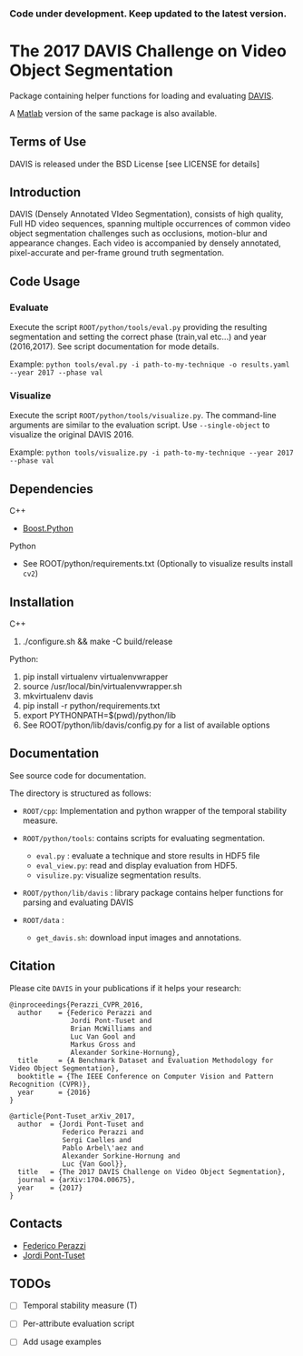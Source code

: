 ### Code under development. Keep updated to the latest version.

The 2017 DAVIS Challenge on Video Object Segmentation
=====================================================================================


Package containing helper functions for loading and evaluating [DAVIS](https://graphics.ethz.ch/~perazzif/davis/index.html).

A [Matlab](https://github.com/jponttuset/davis-matlab) version of the same package is also available.

Terms of Use
--------------
DAVIS is released under the BSD License [see LICENSE for details]


Introduction
--------------
DAVIS (Densely Annotated VIdeo Segmentation), consists of high quality,
Full HD video sequences, spanning multiple occurrences of common video object
segmentation challenges such as occlusions, motion-blur and appearance
changes. Each video is accompanied by densely annotated, pixel-accurate and
per-frame ground truth segmentation.

Code Usage
--------------

### Evaluate
Execute the script `ROOT/python/tools/eval.py` providing the resulting segmentation and setting the correct phase (train,val etc...) and year (2016,2017). See script documentation for mode details.

Example: `python tools/eval.py -i path-to-my-technique -o results.yaml --year 2017 --phase val`

### Visualize
Execute the script `ROOT/python/tools/visualize.py`. The command-line arguments are similar to the evaluation script. Use `--single-object` to visualize the original DAVIS 2016.

Example: `python tools/visualize.py -i path-to-my-technique --year 2017 --phase val`

Dependencies
------------
C++
 * [Boost.Python](https://github.com/ndarray/Boost.NumPy.git)

Python
 * See ROOT/python/requirements.txt (Optionally to visualize results install `cv2`)

Installation
--------------
C++

1. ./configure.sh && make -C build/release

Python:

1. pip install virtualenv virtualenvwrapper
2. source /usr/local/bin/virtualenvwrapper.sh
3. mkvirtualenv davis
4. pip install -r python/requirements.txt
5. export PYTHONPATH=$(pwd)/python/lib
6. See ROOT/python/lib/davis/config.py for a list of available options

Documentation
----------------
See source code for documentation.

The directory is structured as follows:

 * `ROOT/cpp`: Implementation and python wrapper of the temporal stability measure.

 * `ROOT/python/tools`: contains scripts for evaluating segmentation.
     - `eval.py` : evaluate a technique and store results in HDF5 file
     - `eval_view.py`: read and display evaluation from HDF5.
     - `visulize.py`: visualize segmentation results.

 * `ROOT/python/lib/davis`  : library package contains helper functions for parsing and evaluating DAVIS

 * `ROOT/data` :
     - `get_davis.sh`: download input images and annotations.

Citation
--------------

Please cite `DAVIS` in your publications if it helps your research:

    @inproceedings{Perazzi_CVPR_2016,
      author    = {Federico Perazzi and
                   Jordi Pont-Tuset and
                   Brian McWilliams and
                   Luc Van Gool and
                   Markus Gross and
                   Alexander Sorkine-Hornung},
      title     = {A Benchmark Dataset and Evaluation Methodology for Video Object Segmentation},
      booktitle = {The IEEE Conference on Computer Vision and Pattern Recognition (CVPR)},
      year      = {2016}
    }

    @article{Pont-Tuset_arXiv_2017,
      author  = {Jordi Pont-Tuset and
                 Federico Perazzi and
                 Sergi Caelles and
                 Pablo Arbel\'aez and
                 Alexander Sorkine-Hornung and
                 Luc {Van Gool}},
      title   = {The 2017 DAVIS Challenge on Video Object Segmentation},
      journal = {arXiv:1704.00675},
      year    = {2017}
    }


Contacts
------------------
- [Federico Perazzi](https://graphics.ethz.ch/~perazzif)
- [Jordi Pont-Tuset](http://jponttuset.github.io)

TODOs
----------------
  - [ ] Temporal stability measure (T)
  - [ ] Per-attribute evaluation script
  - [ ] Add usage examples

